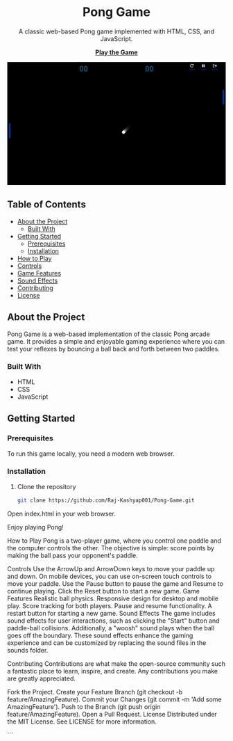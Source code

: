 <h1 align="center">Pong Game</h1>

<p align="center">
  A classic web-based Pong game implemented with HTML, CSS, and JavaScript.
</p>

<p align="center">
  <a href="https://raj-kashyap001.github.io/Pong-Game/"><strong>Play the Game</strong></a>
</p>

![Pong Game Screenshot](/img/screenshot.png)

## Table of Contents

- [About the Project](#about-the-project)
  - [Built With](#built-with)
- [Getting Started](#getting-started)
  - [Prerequisites](#prerequisites)
  - [Installation](#installation)
- [How to Play](#how-to-play)
- [Controls](#controls)
- [Game Features](#game-features)
- [Sound Effects](#sound-effects)
- [Contributing](#contributing)
- [License](#license)

## About the Project

Pong Game is a web-based implementation of the classic Pong arcade game. It provides a simple and enjoyable gaming experience where you can test your reflexes by bouncing a ball back and forth between two paddles.

### Built With

- HTML
- CSS
- JavaScript

## Getting Started

### Prerequisites

To run this game locally, you need a modern web browser.

### Installation

1. Clone the repository
   ```sh
   git clone https://github.com/Raj-Kashyap001/Pong-Game.git
Open index.html in your web browser.

Enjoy playing Pong!

How to Play
Pong is a two-player game, where you control one paddle and the computer controls the other. The objective is simple: score points by making the ball pass your opponent's paddle.

Controls
Use the ArrowUp and ArrowDown keys to move your paddle up and down.
On mobile devices, you can use on-screen touch controls to move your paddle.
Use the Pause button to pause the game and Resume to continue playing.
Click the Reset button to start a new game.
Game Features
Realistic ball physics.
Responsive design for desktop and mobile play.
Score tracking for both players.
Pause and resume functionality.
A restart button for starting a new game.
Sound Effects
The game includes sound effects for user interactions, such as clicking the "Start" button and paddle-ball collisions. Additionally, a "woosh" sound plays when the ball goes off the boundary. These sound effects enhance the gaming experience and can be customized by replacing the sound files in the sounds folder.

Contributing
Contributions are what make the open-source community such a fantastic place to learn, inspire, and create. Any contributions you make are greatly appreciated.

Fork the Project.
Create your Feature Branch (git checkout -b feature/AmazingFeature).
Commit your Changes (git commit -m 'Add some AmazingFeature').
Push to the Branch (git push origin feature/AmazingFeature).
Open a Pull Request.
License
Distributed under the MIT License. See LICENSE for more information.

</details>
```
